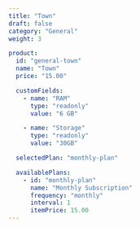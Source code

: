 ```yaml
---
title: "Town"
draft: false
category: "General"
weight: 3

product:
  id: "general-town"
  name: "Town"
  price: "15.00"

  customFields:
    - name: "RAM"
      type: "readonly"
      value: "6 GB"

    - name: "Storage"
      type: "readonly"
      value: "30GB"

  selectedPlan: "monthly-plan"

  availablePlans:
    - id: "monthly-plan"
      name: "Monthly Subscription"
      frequency: "monthly"
      interval: 1
      itemPrice: 15.00
---
```

